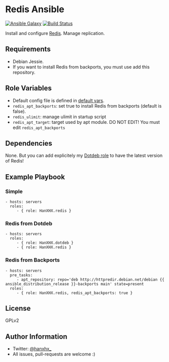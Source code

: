 Redis Ansible
=============

[![Ansible Galaxy](http://img.shields.io/badge/ansible--galaxy-HanXHX.redis-blue.svg)](https://galaxy.ansible.com/list#/roles/3989) [![Build Status](https://travis-ci.org/HanXHX/ansible-redis.svg)](https://travis-ci.org/HanXHX/ansible-redis)

Install and configure [Redis](http://redis.io/). Manage replication.

Requirements
------------

- Debian Jessie.
- If you want to install Redis from backports, you must use add this repository.

Role Variables
--------------

- Default config file is defined in [default vars](defaults/main.yml).
- `redis_apt_backports`: set true to install Redis from backports (default is false).
- `redis_ulimit`: manage ulimit in startup script
- `redis_apt_target`: target used by apt module. DO NOT EDIT! You must edit `redis_apt_backports`

Dependencies
------------

None. But you can add explicitely my [Dotdeb role](https://galaxy.ansible.com/list#/roles/3970) to have the latest version of Redis!

Example Playbook
----------------

### Simple

    - hosts: servers
      roles:
         - { role: HanXHX.redis }

### Redis from Dotdeb

    - hosts: servers
      roles:
         - { role: HanXHX.dotdeb }
         - { role: HanXHX.redis }

### Redis from Backports

    - hosts: servers
      pre_tasks:
         - apt_repository: repo='deb http://httpredir.debian.net/debian {{ ansible_distribution_release }}-backports main' state=present
      roles:
         - { role: HanXHX.redis, redis_apt_backports: true }

License
-------

GPLv2

Author Information
------------------

- Twitter: [@hanxhx_](https://twitter.com/hanxhx_)
- All issues, pull-requests are welcome :)
